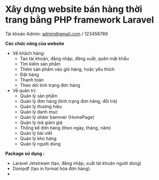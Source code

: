 # Xây dựng website bán hàng thời trang bằng PHP framework Laravel

Tài khoản Admin: admin@gmail.com / 123456789

**Các chức năng của website**
- Về khách hàng:
    + Tạo tài khoản, đăng nhập, đăng xuất, quên mật khẩu
    + Tìm kiếm sản phẩm
    + Thêm sản phẩm vào giỏ hàng, hoặc yêu thích
    + Đặt hàng
    + Thanh toán
    + Theo dõi tình trạng đơn hàng
- Về quản trị:
    + Quản lý sản phẩm
    + Quản lý đơn hàng (tình trạng đơn hàng, đổi trả)
    + Quản lý thương hiệu
    + Quản lý danh mục
    + Quản lý slider bannner (HomePage)
    + Quản lý mã giảm giá
    + Thống kế đơn hàng (theo ngày, tháng, năm)
    + Quản lý bài viết
    + Quản lý kho hàng
    + Quản lý người dùng

**Package sử dụng :**
- Laravel Jetstream (tạo, đăng nhập, xuất tài khoản người dùng)
- Dompdf (tạo in format hóa đơn hàng)
- 
